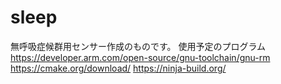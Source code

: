 # sleep
無呼吸症候群用センサー作成のものです。
使用予定のプログラム
https://developer.arm.com/open-source/gnu-toolchain/gnu-rm
https://cmake.org/download/
https://ninja-build.org/
